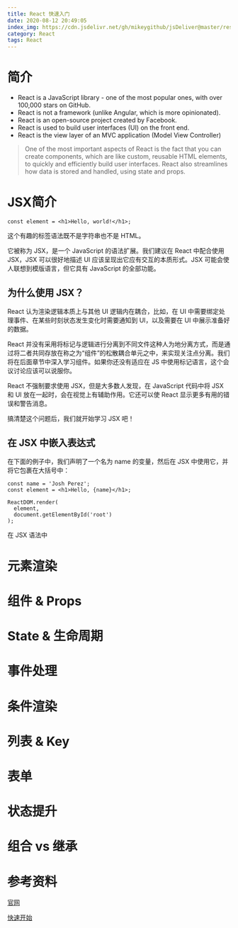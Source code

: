 ```yaml
---
title: React 快速入门
date: 2020-08-12 20:49:05
index_img: https://cdn.jsdelivr.net/gh/mikeygithub/jsDeliver@master/resource/img/react.jpeg
category: React
tags: React
---
```


# 简介

-  React is a JavaScript library - one of the most popular ones, with over 100,000 stars on GitHub.
-  React is not a framework (unlike Angular, which is more opinionated).
-  React is an open-source project created by Facebook.
-  React is used to build user interfaces (UI) on the front end.
-  React is the view layer of an MVC application (Model View Controller)
>  One of the most important aspects of React is the fact that you can create components, which are like custom, reusable HTML elements, to quickly and efficiently build user interfaces. React also streamlines how data is stored and handled, using state and props.

# JSX简介

```const element = <h1>Hello, world!</h1>;```

这个有趣的标签语法既不是字符串也不是 HTML。

它被称为 JSX，是一个 JavaScript 的语法扩展。我们建议在 React 中配合使用 JSX，JSX 可以很好地描述 UI 应该呈现出它应有交互的本质形式。JSX 可能会使人联想到模版语言，但它具有 JavaScript 的全部功能。

## 为什么使用 JSX？

React 认为渲染逻辑本质上与其他 UI 逻辑内在耦合，比如，在 UI 中需要绑定处理事件、在某些时刻状态发生变化时需要通知到 UI，以及需要在 UI 中展示准备好的数据。

React 并没有采用将标记与逻辑进行分离到不同文件这种人为地分离方式，而是通过将二者共同存放在称之为“组件”的松散耦合单元之中，来实现关注点分离。我们将在后面章节中深入学习组件。如果你还没有适应在 JS 中使用标记语言，这个会议讨论应该可以说服你。

React 不强制要求使用 JSX，但是大多数人发现，在 JavaScript 代码中将 JSX 和 UI 放在一起时，会在视觉上有辅助作用。它还可以使 React 显示更多有用的错误和警告消息。

搞清楚这个问题后，我们就开始学习 JSX 吧！

## 在 JSX 中嵌入表达式

在下面的例子中，我们声明了一个名为 name 的变量，然后在 JSX 中使用它，并将它包裹在大括号中：
``````
const name = 'Josh Perez';
const element = <h1>Hello, {name}</h1>;

ReactDOM.render(
  element,
  document.getElementById('root')
);
``````

在 JSX 语法中
# 元素渲染

# 组件 & Props

# State & 生命周期

# 事件处理

# 条件渲染

# 列表 & Key

# 表单

# 状态提升

# 组合 vs 继承


# 参考资料

[官网](https://www.taniarascia.com/)

[快速开始](https://www.taniarascia.com/getting-started-with-react/)
